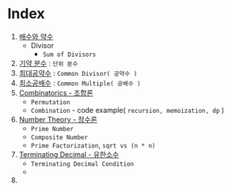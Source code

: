 # Index
1. [배수와 약수](1_Multiple_Divisor.md)
   - Divisor
     - `Sum of Divisors`
2. [기약 분수](2_IrreducibleFraction.md) : `단위 분수`
3. [최대공약수](3_GCD.md) : `Common Divisor( 공약수 )`
4. [최소공배수](4_LCM.md) : `Common Multiple( 공배수 )`
5. [Combinatorics - 조합론](5_Combinatorics.md)
   - `Permutation`
   - `Combination` - code example( `recursion, memoization, dp` )
6. [Number Theory - 정수론](6_Number_Theory.md)
   - `Prime Number`
   - `Composite Number`
   - `Prime Factorization`, `sqrt vs (n * n)`
7. [Terminating Decimal - 유한소수](7_Terminating_Decimal.md)
   - `Terminating Decimal Condition`
   - 
8. 